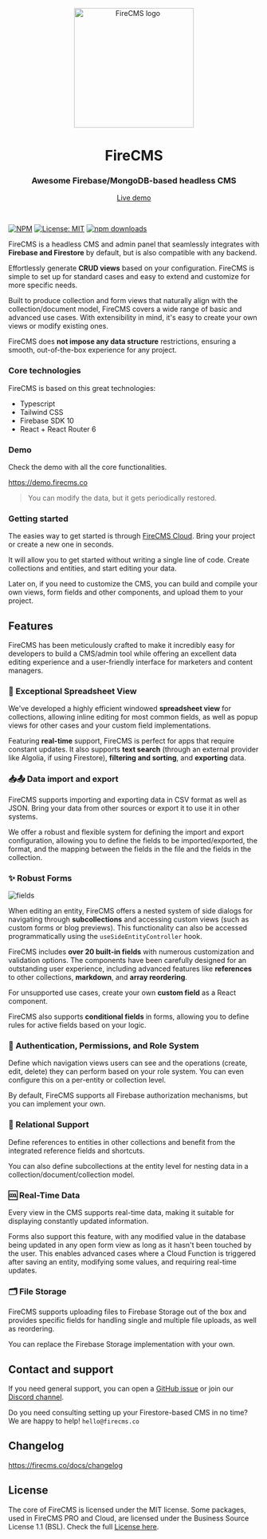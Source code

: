 <p align="center">
  <a href="https://firecms.co">
    <img src="https://firecms.co/img/logo_small.png" width="240px" alt="FireCMS logo" />
  </a>
</p>

<h1 align="center">FireCMS</h1>
<h3 align="center">Awesome Firebase/MongoDB-based headless CMS</h3>
<p align="center"><a href="https://demo.firecms.co">Live demo</a></p>

<br />


[![NPM](https://img.shields.io/npm/v/firecms.svg)](https://www.npmjs.com/package/firecms) [![License: MIT](https://img.shields.io/badge/license-MIT-purple.svg)](https://opensource.org/licenses/MIT) [![npm downloads](https://img.shields.io/npm/dw/@firecms/core)](https://www.npmjs.com/package/@firecms/core)

FireCMS is a headless CMS and admin panel
that seamlessly integrates with **Firebase and Firestore** by default, but is
also compatible with any backend.

Effortlessly generate **CRUD views** based on your configuration. FireCMS is
simple to set up for standard cases and easy to extend and customize for more specific
needs.

Built to produce collection and form views that naturally align with the
collection/document model, FireCMS covers a wide range of basic and advanced use
cases. With extensibility in mind, it's easy to create your own views or modify
existing ones.

FireCMS does **not impose any data structure** restrictions, ensuring a smooth,
out-of-the-box experience for any project.

### Core technologies

FireCMS is based on this great technologies:

- Typescript
- Tailwind CSS
- Firebase SDK 10
- React + React Router 6

### Demo

Check the demo with all the core functionalities.

https://demo.firecms.co

> You can modify the data, but it gets periodically restored.

### Getting started

The easies way to get started is through [FireCMS Cloud](https://app.firecms.co/).
Bring your project or create a new one in seconds.

It will allow you to get started without writing a single line of code. Create collections
and entities, and start editing your data.

Later on, if you need to customize the CMS, you can build and compile your own views, form fields
and other components, and upload them to your project.

## Features

FireCMS has been meticulously crafted to make it incredibly easy for developers
to build a CMS/admin tool while offering an excellent data editing experience
and a user-friendly interface for marketers and content managers.

### 🏓 Exceptional Spreadsheet View

We've developed a highly efficient windowed **spreadsheet view** for
collections, allowing inline editing for most common fields, as well as popup
views for other cases and your custom field implementations.

Featuring **real-time** support, FireCMS is perfect for apps that require
constant updates. It also supports **text search** (through an external provider
like Algolia, if using Firestore), **filtering and sorting**, and **exporting**
data.

### 📥📤 Data import and export

FireCMS supports importing and exporting data in CSV format as well as JSON.
Bring your data from other sources or export it to use it in other systems.

We offer a robust and flexible system for defining the import and export
configuration, allowing you to define the fields to be imported/exported, the
format, and the mapping between the fields in the file and the fields in the
collection.

### ✨ Robust Forms

![fields](https://firecms.co/img/form_editing.webp)

When editing an entity, FireCMS offers a nested system of side dialogs for
navigating through **subcollections** and accessing custom views (such as custom
forms or blog previews). This functionality can also be accessed
programmatically using the `useSideEntityController` hook.

FireCMS includes **over 20 built-in fields** with numerous customization and
validation options. The components have been carefully designed for an
outstanding user experience, including advanced features like **references** to
other collections, **markdown**, and **array reordering**.

For unsupported use cases, create your own **custom field** as a React
component.

FireCMS also supports **conditional fields** in forms, allowing you to define
rules for active fields based on your logic.

### 👮 Authentication, Permissions, and Role System

Define which navigation views users can see and the operations (create, edit,
delete) they can perform based on your role system. You can even configure this
on a per-entity or collection level.

By default, FireCMS supports all Firebase authorization mechanisms, but you can
implement your own.

### 🏹 Relational Support

Define references to entities in other collections and benefit from the
integrated reference fields and shortcuts.

You can also define subcollections at the entity level for nesting data in a
collection/document/collection model.

### 🆒 Real-Time Data

Every view in the CMS supports real-time data, making it suitable for displaying
constantly updated information.

Forms also support this feature, with any modified value in the database being
updated in any open form view as long as it hasn't been touched by the user.
This enables advanced cases where a Cloud Function is triggered after saving an
entity, modifying some values, and requiring real-time updates.

### 🗂️ File Storage

FireCMS supports uploading files to Firebase Storage out of the box and provides
specific fields for handling single and multiple file uploads, as well as
reordering.

You can replace the Firebase Storage implementation with your own.

## Contact and support

If you need general support, you can open a [GitHub issue](https://github.com/firecmsco/firecms/issues) or join
our [Discord channel](https://discord.gg/fxy7xsQm3m).

Do you need consulting setting up your Firestore-based CMS in no time? We are
happy to help!
`hello@firecms.co`

## Changelog

https://firecms.co/docs/changelog

## License

The core of FireCMS is licensed under the MIT license.
Some packages, used in FireCMS PRO and Cloud, are licensed under the Business Source License 1.1 (BSL). 
Check the full [License here](https://github.com/firecmsco/firecms?tab=License-1-ov-file#readme).

